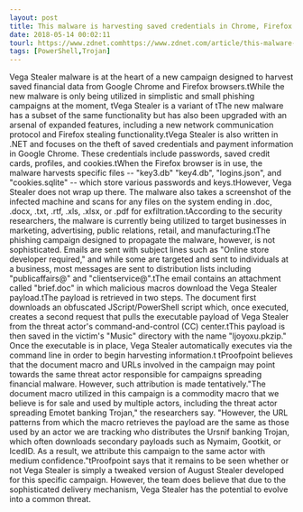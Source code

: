 ```yaml
---
layout: post
title: This malware is harvesting saved credentials in Chrome, Firefox browsers
date: 2018-05-14 00:02:11
tourl: https://www.zdnet.comhttps://www.zdnet.com/article/this-malware-is-harvesting-saved-credentials-in-chrome-firefox-browsers/
tags: [PowerShell,Trojan]
---
```

Vega Stealer malware is at the heart of a new campaign designed to harvest saved financial data from Google Chrome and Firefox browsers.tWhile the new malware is only being utilized in simplistic and small phishing campaigns at the moment, tVega Stealer is a variant of tThe new malware has a subset of the same functionality but has also been upgraded with an arsenal of expanded features, including a new network communication protocol and Firefox stealing functionality.tVega Stealer is also written in .NET and focuses on the theft of saved credentials and payment information in Google Chrome. These credentials include passwords, saved credit cards, profiles, and cookies.tWhen the Firefox browser is in use, the malware harvests specific files -- "key3.db" "key4.db", "logins.json", and "cookies.sqlite" -- which store various passwords and keys.tHowever, Vega Stealer does not wrap up there. The malware also takes a screenshot of the infected machine and scans for any files on the system ending in .doc, .docx, .txt, .rtf, .xls, .xlsx, or .pdf for exfiltration.tAccording to the security researchers, the malware is currently being utilized to target businesses in marketing, advertising, public relations, retail, and manufacturing.tThe phishing campaign designed to propagate the malware, however, is not sophisticated. Emails are sent with subject lines such as "Online store developer required," and while some are targeted and sent to individuals at a business, most messages are sent to distribution lists including "publicaffairs@" and "clientservice@".tThe email contains an attachment called "brief.doc" in which malicious macros download the Vega Stealer payload.tThe payload is retrieved in two steps. The document first downloads an obfuscated JScript/PowerShell script which, once executed, creates a second request that pulls the executable payload of Vega Stealer from the threat actor's command-and-control (CC) center.tThis payload is then saved in the victim's "Music" directory with the name "ljoyoxu.pkzip." Once the executable is in place, Vega Stealer automatically executes via the command line in order to begin harvesting information.t tProofpoint believes that the document macro and URLs involved in the campaign may point towards the same threat actor responsible for campaigns spreading financial malware. However, such attribution is made tentatively."The document macro utilized in this campaign is a commodity macro that we believe is for sale and used by multiple actors, including the threat actor spreading Emotet banking Trojan," the researchers say. "However, the URL patterns from which the macro retrieves the payload are the same as those used by an actor we are tracking who distributes the Ursnif banking Trojan, which often downloads secondary payloads such as Nymaim, Gootkit, or IcedID. As a result, we attribute this campaign to the same actor with medium confidence."tProofpoint says that it remains to be seen whether or not Vega Stealer is simply a tweaked version of August Stealer developed for this specific campaign. However, the team does believe that due to the sophisticated delivery mechanism, Vega Stealer has the potential to evolve into a common threat.